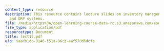 ```yaml
---
content_type: resource
description: This resource contains lecture slides on inventory management and MRP
  and DRP systems.
file: /media/https%3A/open-learning-course-data-rc.s3.amazonaws.com/esd-260j-logistics-systems-fall-2006/9aadb1db3146f51a86c244f570d6dcfe_lect15.pdf
file_type: application/pdf
resourcetype: Document
title: lect15.pdf
uid: 9aadb1db-3146-f51a-86c2-44f570d6dcfe
---
```

